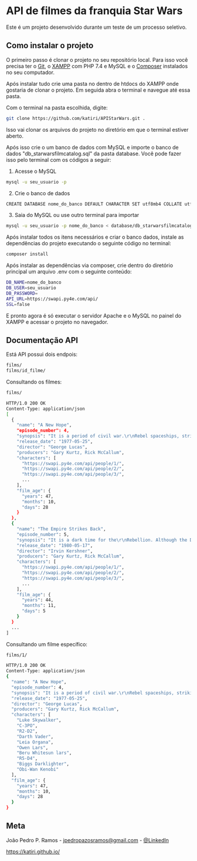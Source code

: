 # API de filmes da franquia Star Wars

Este é um projeto desenvolvido durante um teste de um processo seletivo.

## Como instalar o projeto
O primeiro passo é clonar o projeto no seu repositório local. Para isso você precisa ter o [Git](ref_git "Link para o site do Git"), o [XAMPP](ref_xampp "Link para o site do XAMPP") com PHP 7.4 e MySQL e o [Composer](ref_composer "Link para o site do Composer") instalados no seu computador.

Após instalar tudo crie uma pasta no dentro de htdocs do XAMPP onde gostaria de clonar o projeto. Em seguida abra o terminal e navegue até essa pasta.

Com o terminal na pasta escolhida, digite:

```sh
git clone https://github.com/katiri/APIStarWars.git .
```

Isso vai clonar os arquivos do projeto no diretório em que o terminal estiver aberto.

Após isso crie o um banco de dados com MySQL e importe o banco de dados "db_starwarsfilmcatalog.sql" da pasta database. Você pode fazer isso pelo terminal com os códigos a seguir:

1. Acesse o MySQL
```sh
mysql -u seu_usuario -p
```
2. Crie o banco de dados
```sh
CREATE DATABASE nome_do_banco DEFAULT CHARACTER SET utf8mb4 COLLATE utf8mb4_general_ci;
```
3. Saia do MySQL ou use outro terminal para importar
```sh
mysql -u seu_usuario -p nome_do_banco < database/db_starwarsfilmcatalog.sql
```

Após instalar todos os itens necessários e criar o banco dados, instale as dependências do projeto executando o seguinte código no terminal:

```sh
composer install
```

Após instalar as dependências via composer, crie dentro do diretório principal um arquivo .env com o seguinte conteúdo:

```sh
DB_NAME=nome_do_banco
DB_USER=seu_usuario
DB_PASSWORD=
API_URL=https://swapi.py4e.com/api/
SSL=false
```

E pronto agora é só executar o servidor Apache e o MySQL no painel do XAMPP e acessar o projeto no navegador.

## Documentação API
Está API possui dois endpois:
```sh
films/
films/id_filme/
```
Consultando os filmes:
```sh
films/
```
```sh
HTTP/1.0 200 OK
Content-Type: application/json
[
  {
    "name": "A New Hope",
    "episode_number": 4,
    "synopsis": "It is a period of civil war.\r\nRebel spaceships, striking\r\nfrom a hidden base, have won\r\ntheir first victory against\r\nthe evil Galactic Empire.\r\n\r\nDuring the battle, Rebel\r\nspies managed to steal secret\r\nplans to the Empire's\r\nultimate weapon, the DEATH\r\nSTAR, an armored space\r\nstation with enough power\r\nto destroy an entire planet.\r\n\r\nPursued by the Empire's\r\nsinister agents, Princess\r\nLeia races home aboard her\r\nstarship, custodian of the\r\nstolen plans that can save her\r\npeople and restore\r\nfreedom to the galaxy....",
    "release_date": "1977-05-25",
    "director": "George Lucas",
    "producers": "Gary Kurtz, Rick McCallum",
    "characters": [
      "https://swapi.py4e.com/api/people/1/",
      "https://swapi.py4e.com/api/people/2/",
      "https://swapi.py4e.com/api/people/3/",
      ...
    ],
    "film_age": {
      "years": 47,
      "months": 10,
      "days": 28
    }
  },
  {
    "name": "The Empire Strikes Back",
    "episode_number": 5,
    "synopsis": "It is a dark time for the\r\nRebellion. Although the Death\r\nStar has been destroyed,\r\nImperial troops have driven the\r\nRebel forces from their hidden\r\nbase and pursued them across\r\nthe galaxy.\r\n\r\nEvading the dreaded Imperial\r\nStarfleet, a group of freedom\r\nfighters led by Luke Skywalker\r\nhas established a new secret\r\nbase on the remote ice world\r\nof Hoth.\r\n\r\nThe evil lord Darth Vader,\r\nobsessed with finding young\r\nSkywalker, has dispatched\r\nthousands of remote probes into\r\nthe far reaches of space....",
    "release_date": "1980-05-17",
    "director": "Irvin Kershner",
    "producers": "Gary Kurtz, Rick McCallum",
    "characters": [
      "https://swapi.py4e.com/api/people/1/",
      "https://swapi.py4e.com/api/people/2/",
      "https://swapi.py4e.com/api/people/3/",
      ...
    ],
    "film_age": {
      "years": 44,
      "months": 11,
      "days": 5
    }
  }
  ...
]
```

Consultando um filme específico:
```sh
films/1/
```
```sh
HTTP/1.0 200 OK
Content-Type: application/json
{
  "name": "A New Hope",
  "episode_number": 4,
  "synopsis": "It is a period of civil war.\r\nRebel spaceships, striking\r\nfrom a hidden base, have won\r\ntheir first victory against\r\nthe evil Galactic Empire.\r\n\r\nDuring the battle, Rebel\r\nspies managed to steal secret\r\nplans to the Empire's\r\nultimate weapon, the DEATH\r\nSTAR, an armored space\r\nstation with enough power\r\nto destroy an entire planet.\r\n\r\nPursued by the Empire's\r\nsinister agents, Princess\r\nLeia races home aboard her\r\nstarship, custodian of the\r\nstolen plans that can save her\r\npeople and restore\r\nfreedom to the galaxy....",
  "release_date": "1977-05-25",
  "director": "George Lucas",
  "producers": "Gary Kurtz, Rick McCallum",
  "characters": [
    "Luke Skywalker",
    "C-3PO",
    "R2-D2",
    "Darth Vader",
    "Leia Organa",
    "Owen Lars",
    "Beru Whitesun lars",
    "R5-D4",
    "Biggs Darklighter",
    "Obi-Wan Kenobi"
  ],
  "film_age": {
    "years": 47,
    "months": 10,
    "days": 28
  }
}
```

## Meta
João Pedro P. Ramos - <jpedropazosramos@gmail.com> - [@LinkedIn](https://www.linkedin.com/in/joao-pedro-ramos "Meu LinkedIn")

<https://katiri.github.io/>





[ref_git]: https://git-scm.com/
[ref_xampp]: https://www.apachefriends.org/pt_br/index.html
[ref_composer]: https://getcomposer.org/